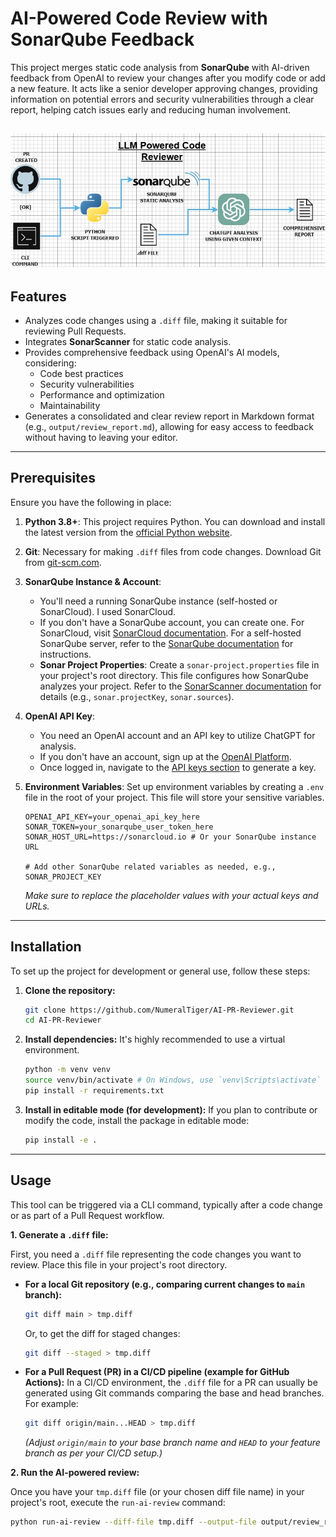 # AI-Powered Code Review with SonarQube Feedback


This project merges static code analysis from **SonarQube** with AI-driven feedback from OpenAI to review your changes after you modify code or add a new feature. It acts like a senior developer approving changes, providing information on potential errors and security vulnerabilities through a clear report, helping catch issues early and reducing human involvement.

![System Architecture](images/LLM_powered_code_reviewer%20(2).jpg)
---

## Features

* Analyzes code changes using a `.diff` file, making it suitable for reviewing Pull Requests.
* Integrates **SonarScanner** for  static code analysis.
* Provides comprehensive feedback using OpenAI's AI models, considering:
    * Code best practices
    * Security vulnerabilities
    * Performance and optimization
    * Maintainability
* Generates a consolidated and clear review report in Markdown format (e.g., `output/review_report.md`), allowing for easy access to feedback without having to leaving your editor.

---

## Prerequisites

Ensure you have the following in place:

1.  **Python 3.8+**: This project requires Python. You can download and install the latest version from the [official Python website](https://www.python.org/downloads/).
2.  **Git**: Necessary for making `.diff` files from code changes. Download Git from [git-scm.com](https://git-scm.com/downloads).
3.  **SonarQube Instance & Account**:
    * You'll need a running SonarQube instance (self-hosted or SonarCloud). I used SonarCloud.
    * If you don't have a SonarQube account, you can create one. For SonarCloud, visit [SonarCloud documentation](https://sonarcloud.io/about/accounts). For a self-hosted SonarQube server, refer to the [SonarQube documentation](https://docs.sonarsource.com/sonarqube-server/latest/instance-administration/user-management/creating-users/) for instructions.
    * **Sonar Project Properties**: Create a `sonar-project.properties` file in your project's root directory. This file configures how SonarQube analyzes your project. Refer to the [SonarScanner documentation](https://docs.sonarsource.com/sonarqube/latest/analyzing-source-code/scanners/sonarscanner-cli/) for details (e.g., `sonar.projectKey`, `sonar.sources`).
4.  **OpenAI API Key**:
    * You need an OpenAI account and an API key to utilize ChatGPT for analysis.
    * If you don't have an account, sign up at the [OpenAI Platform](https://platform.openai.com/).
    * Once logged in, navigate to the [API keys section](https://platform.openai.com/api-keys) to generate a key.
5.  **Environment Variables**: Set up environment variables by creating a `.env` file in the root of your project. This file will store your sensitive variables.

    ```env
    OPENAI_API_KEY=your_openai_api_key_here
    SONAR_TOKEN=your_sonarqube_user_token_here
    SONAR_HOST_URL=https://sonarcloud.io # Or your SonarQube instance URL

    # Add other SonarQube related variables as needed, e.g., SONAR_PROJECT_KEY
    ```
    *Make sure to replace the placeholder values with your actual keys and URLs.*

---

## Installation

To set up the project for development or general use, follow these steps:

1.  **Clone the repository:**
    ```bash
    git clone https://github.com/NumeralTiger/AI-PR-Reviewer.git
    cd AI-PR-Reviewer
    ```
2.  **Install dependencies:**
    It's highly recommended to use a virtual environment.
    ```bash
    python -m venv venv
    source venv/bin/activate # On Windows, use `venv\Scripts\activate`
    pip install -r requirements.txt
    ```
3.  **Install in editable mode (for development):**
    If you plan to contribute or modify the code, install the package in editable mode:
    ```bash
    pip install -e .
    ```

---

## Usage

This tool can be triggered via a CLI command, typically after a code change or as part of a Pull Request workflow.

**1. Generate a `.diff` file:**

First, you need a `.diff` file representing the code changes you want to review. Place this file in your project's root directory.

* **For a local Git repository (e.g., comparing current changes to `main` branch):**
    ```bash
    git diff main > tmp.diff
    ```
    Or, to get the diff for staged changes:
    ```bash
    git diff --staged > tmp.diff
    ```
* **For a Pull Request (PR) in a CI/CD pipeline (example for GitHub Actions):**
    In a CI/CD environment, the `.diff` file for a PR can usually be generated using Git commands comparing the base and head branches. For example:
    ```bash
    git diff origin/main...HEAD > tmp.diff
    ```
    *(Adjust `origin/main` to your base branch name and `HEAD` to your feature branch as per your CI/CD setup.)*

**2. Run the AI-powered review:**

Once you have your `tmp.diff` file (or your chosen diff file name) in your project's root, execute the `run-ai-review` command:

```bash
python run-ai-review --diff-file tmp.diff --output-file output/review_report.md

